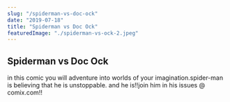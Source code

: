 ```yaml
---
slug: "/spiderman-vs-doc-ock"
date: "2019-07-18"
title: "Spiderman vs Doc Ock"
featuredImage: "./spiderman-vs-ock-2.jpeg"
---
```


## Spiderman vs Doc Ock

in this comic you will adventure into worlds of your imagination.spider-man is believing that he is unstoppable. and he is!!join him in his issues @ comix.com!!

